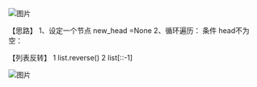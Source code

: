![图片](https://user-images.githubusercontent.com/38878365/180795335-115f3598-c539-4177-a1ba-861fe56165cc.png)


【思路】
1、设定一个节点 new_head =None
2、循环遍历：
  条件 head不为空：


【列表反转】
1  list.reverse()
2  list[::-1]

![图片](https://user-images.githubusercontent.com/38878365/180798085-ed723c4c-68e0-4aba-a3bc-287f4ff9d68b.png)


